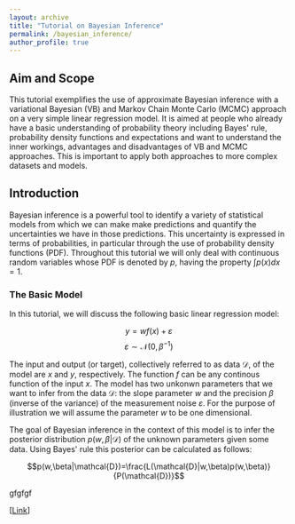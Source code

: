 ```yaml
---
layout: archive
title: "Tutorial on Bayesian Inference"
permalink: /bayesian_inference/
author_profile: true
---
```


## Aim and Scope

This tutorial exemplifies the use of approximate Bayesian inference with a variational Bayesian (VB) and Markov Chain Monte Carlo (MCMC) approach on a very simple linear regression model. It is aimed at people who already have a basic understanding of probability theory including Bayes' rule, probability density functions and expectations and want to understand the inner workings, advantages and disadvantages of VB and MCMC approaches. This is important to apply both approaches to more complex datasets and models.

## Introduction

Bayesian inference is a powerful tool to identify a variety of statistical models from which we can make make predictions and quantify the uncertainties we have in those predictions. This uncertainty is expressed in terms of probabilities, in particular through the use of probability density functions (PDF). Throughout this tutorial we will only deal with continuous random variables whose PDF is denoted by $p$, having the property $\int p(x) dx = 1$.

### The Basic Model

In this tutorial, we will discuss the following basic linear regression model:

$$y = w f(x) + \varepsilon$$
$$\varepsilon \sim \mathcal{N}(0,\beta^{-1})$$

The input and output (or target), collectively referred to as data $\mathcal{D}$, of the model are $x$ and $y$, respectively. The function $f$ can be any continous function of the input $x$. The model has two unkonwn parameters that we want to infer from the data $\mathcal{D}$: the slope parameter $w$ and the precision $\beta$ (inverse of the variance) of the measurement noise $\varepsilon$. For the purpose of illustration we will assume the parameter $w$ to be one dimensional. 

The goal of Bayesian inference in the context of this model is to infer the posterior distribution $p(w,\beta|\mathcal{D})$ of the unknown parameters given some data. Using Bayes' rule this posterior can be calculated as follows:

$$p(w,\beta|\mathcal{D})=\frac{L(\mathcal{D}|w,\beta)p(w,\beta)}{P(\mathcal{D})}$$

gfgfgf


\[[Link](Bayesian_Inference/BI_True.md)\]


